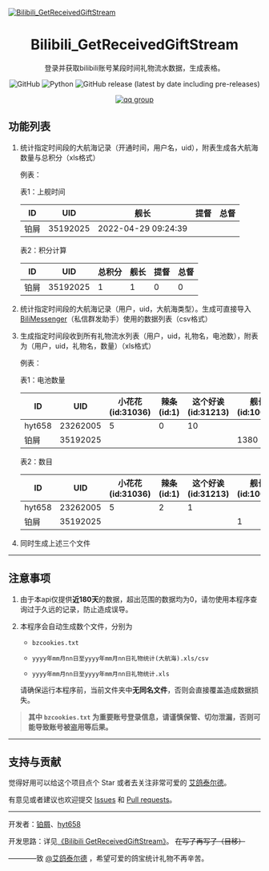 [![Bilibili_GetReceivedGiftStream](https://socialify.git.ci/boxie123/Bilibili_GetReceivedGiftStream/image?description=1&descriptionEditable=%E8%8E%B7%E5%8F%96bilibili%E7%A4%BC%E7%89%A9%E6%B5%81%E6%B0%B4%E7%BB%9F%E8%AE%A1%E8%A1%A8%E6%A0%BC&font=Source%20Code%20Pro&forks=1&language=1&logo=https%3A%2F%2Fraw.githubusercontent.com%2Fboxie123%2FBilibili_GetReceivedGiftStream%2Fmain%2Fimages%2FBGRGS.png&name=1&pattern=Circuit%20Board&stargazers=1&theme=Dark)](https://boxie123.github.io/Bilibili-GetReceivedGiftStream/)

<div align="center">

# Bilibili_GetReceivedGiftStream

 登录并获取bilibili账号某段时间礼物流水数据，生成表格。

![GitHub](https://img.shields.io/github/license/boxie123/Bilibili_GetReceivedGiftStream)
![Python](https://img.shields.io/badge/Python-3.10+-blue)
![GitHub release (latest by date including pre-releases)](https://img.shields.io/github/v/release/boxie123/Bilibili_GetReceivedGiftStream?include_prereleases)

[![qq group](https://img.shields.io/badge/QQ%E7%BE%A4-1054608979-hotpink)](https://jq.qq.com/?_wv=1027&k=mEy0fIIq)

</div>

## 功能列表

1. 统计指定时间段的大航海记录（开通时间，用户名，uid），附表生成各大航海数量与总积分（xls格式）

    例表：

    表1：上舰时间

    | ID   | UID      | 舰长              | 提督 | 总督 |
    | ---- | -------- | ------------------- | ---- | ---- |
    | 铂屑 | 35192025 | 2022-04-29 09:24:39 |      |      |

    表2：积分计算

    | ID   | UID      | 总积分 | 舰长 | 提督 | 总督 |
    | ---- | -------- | ------ | ---- | ---- | ---- |
    | 铂屑 | 35192025 | 1      | 1    | 0    | 0    |

2. 统计指定时间段的大航海记录（用户，uid，大航海类型）。生成可直接导入 [BiliMessenger](https://github.com/Xinrea/BiliMessengerElectron)（私信群发助手）使用的数据列表（csv格式）

3. 生成指定时间段收到所有礼物流水列表（用户，uid，礼物名，电池数），附表为（用户，uid，礼物名，数量）（xls格式）
   
   例表：

   表1：电池数量

    | ID     | UID      | 小花花(id:31036) | 辣条(id:1) | 这个好诶(id:31213) | 舰长(id:10003) | SUM  |
    | ------ | -------- | ---------------- | ---------- | ------------------ | -------------- | ---- |
    | hyt658 | 23262005 | 5                | 0          | 10                 |                | 15   |
    | 铂屑 | 35192025 |                  |            |                    | 1380           | 1380 |

    表2：数目

    | ID     | UID      | 小花花(id:31036) | 辣条(id:1) | 这个好诶(id:31213) | 舰长(id:10003) |
    | ------ | -------- | ---------------- | ---------- | ------------------ | -------------- |
    | hyt658 | 23262005 | 5                | 2          | 1                  |                |
    | 铂屑 | 35192025 |                  |            |                    | 1              |


4. 同时生成上述三个文件

*********************************

## 注意事项

1. 由于本api仅提供**近180天**的数据，超出范围的数据均为0，请勿使用本程序查询过于久远的记录，防止造成误导。

1. 本程序会自动生成数个文件，分别为

    - `bzcookies.txt`

    - `yyyy年mm月nn日至yyyy年mm月nn日礼物统计(大航海).xls/csv` 

    - `yyyy年mm月nn日至yyyy年mm月nn日礼物统计.xls`

    请确保运行本程序前，当前文件夹中**无同名文件**，否则会直接覆盖造成数据损失。

> **其中 `bzcookies.txt` 为重要账号登录信息，请谨慎保管、切勿泄漏，否则可能导致账号被盗用等后果。**

****************************************

## 支持与贡献

觉得好用可以给这个项目点个 Star 或者去关注非常可爱的 [艾鸽泰尔德](https://space.bilibili.com/1485569)。

有意见或者建议也欢迎提交 [Issues](https://github.com/boxie123/Bilibili_GetReceivedGiftStream/issues) 和 [Pull requests](https://github.com/boxie123/Bilibili_GetReceivedGiftStream/pulls)。

**************************************

开发者：[铂屑](https://github.com/boxie123)、[hyt658](https://github.com/hyt658)

开发思路：详见[《Bilibili GetReceivedGiftStream》](https://boxie123.github.io/Bilibili-GetReceivedGiftStream/)。
~~在写了再写了（目移）~~

————致 [@艾鸽泰尔德](https://space.bilibili.com/1485569) ，希望可爱的鸽宝统计礼物不再辛苦。
